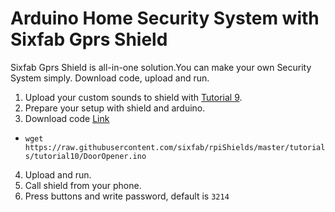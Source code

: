# Arduino Home Security System with Sixfab Gprs Shield

Sixfab Gprs Shield is all-in-one solution.You can make your own Security System simply. Download code, upload and run.

1. Upload your custom sounds to shield with [Tutorial 9](https://github.com/sixfab/rpiShields/edit/master/tutorials/tutorial9). 
2. Prepare your setup with shield and arduino.
3. Download code [Link](https://raw.githubusercontent.com/sixfab/rpiShields/master/tutorials/tutorial10/DoorOpener.ino)
  - `wget https://raw.githubusercontent.com/sixfab/rpiShields/master/tutorials/tutorial10/DoorOpener.ino`
4. Upload and run.
5. Call shield from your phone.
6. Press buttons and write password, default is `3214`
